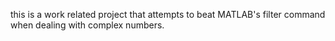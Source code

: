 this is a work related project that attempts to beat MATLAB's filter command when dealing with complex numbers. 
